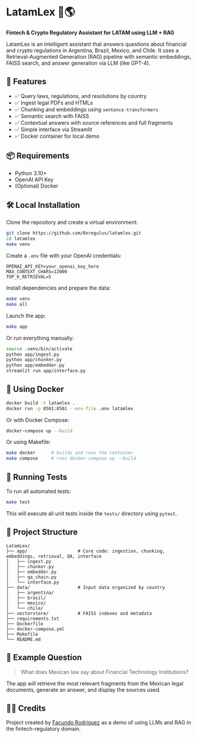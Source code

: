 # LatamLex 🧠🌎
**Fintech & Crypto Regulatory Assistant for LATAM using LLM + RAG**

LatamLex is an intelligent assistant that answers questions about financial and crypto regulations in Argentina, Brazil, Mexico, and Chile. It uses a Retrieval-Augmented Generation (RAG) pipeline with semantic embeddings, FAISS search, and answer generation via LLM (like GPT-4).

## 🚀 Features

- ✅ Query laws, regulations, and resolutions by country
- ✅ Ingest legal PDFs and HTMLs
- ✅ Chunking and embeddings using `sentence-transformers`
- ✅ Semantic search with FAISS
- ✅ Contextual answers with source references and full fragments
- ✅ Simple interface via Streamlit
- ✅ Docker container for local demo

## 📦 Requirements

- Python 3.10+
- OpenAI API Key
- (Optional) Docker

## 🛠️ Local Installation

Clone the repository and create a virtual environment:

```bash
git clone https://github.com/0xregulus/latamlex.git
cd latamlex
make venv
```

Create a `.env` file with your OpenAI credentials:

```env
OPENAI_API_KEY=your_openai_key_here
MAX_CONTEXT_CHARS=12000
TOP_K_RETRIEVAL=5
```

Install dependencies and prepare the data:

```bash
make venv
make all
```

Launch the app:

```bash
make app
```

Or run everything manually:

```bash
source .venv/bin/activate
python app/ingest.py
python app/chunker.py
python app/embedder.py
streamlit run app/interface.py
```

## 🐳 Using Docker

```bash
docker build -t latamlex .
docker run -p 8501:8501 --env-file .env latamlex
```

Or with Docker Compose:

```bash
docker-compose up --build
```

Or using Makefile:

```bash
make docker      # builds and runs the container
make compose     # runs docker-compose up --build
```

## 🧪 Running Tests

To run all automated tests:

```bash
make test
```

This will execute all unit tests inside the `tests/` directory using `pytest`.

## 📁 Project Structure

```
LatamLex/
├── app/                   # Core code: ingestion, chunking, embeddings, retrieval, QA, interface
│   ├── ingest.py
│   ├── chunker.py
│   ├── embedder.py
│   ├── qa_chain.py
│   └── interface.py
├── data/                  # Input data organized by country
│   ├── argentina/
│   ├── brasil/
│   ├── mexico/
│   └── chile/
├── vectorstore/           # FAISS indexes and metadata
├── requirements.txt
├── Dockerfile
├── docker-compose.yml
├── Makefile
└── README.md
```

## 🧪 Example Question

> What does Mexican law say about Financial Technology Institutions?

The app will retrieve the most relevant fragments from the Mexican legal documents, generate an answer, and display the sources used.

## 👨‍💻 Credits

Project created by [Facundo Rodríguez](https://github.com/0xregulus) as a demo of using LLMs and RAG in the fintech-regulatory domain.
